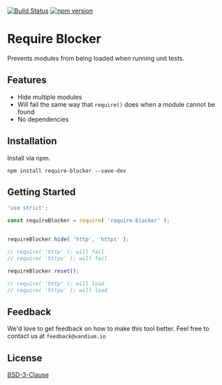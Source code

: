 [![Build Status](https://travis-ci.org/vandium-io/require-blocker.svg?branch=master)](https://travis-ci.org/vandium-io/require-blocker)
[![npm version](https://badge.fury.io/js/require-blocker.svg)](https://badge.fury.io/js/require-blocker)

# Require Blocker

Prevents modules from being loaded when running unit tests.

## Features

* Hide multiple modules
* Will fail the same way that `require()` does when a module cannot be found
* No dependencies

## Installation

Install via npm.

	npm install require-blocker --save-dev


## Getting Started

```js
'use strict';

const requireBlocker = require( 'require-blocker' );


requireBlocker.hide( 'http', 'https' );

// require( 'http' ); will fail
// require( 'https' ); will fail

requireBlocker.reset();

// require( 'http' ); will load
// require( 'https' ); will load
```

## Feedback

We'd love to get feedback on how to make this tool better. Feel free to contact us at `feedback@vandium.io`


## License

[BSD-3-Clause](https://en.wikipedia.org/wiki/BSD_licenses)
